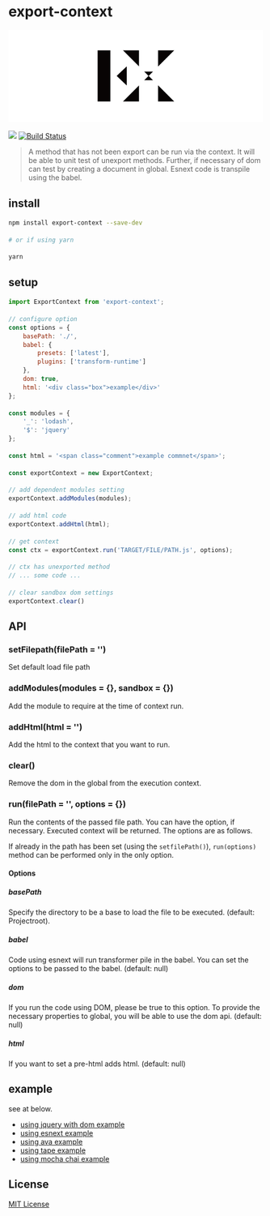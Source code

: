 # export-context

![export-context](media/export-context.png)

![](https://badge.fury.io/js/export-context.png)
[![Build Status](https://travis-ci.org/kazu69/export-context.svg?branch=master)](https://travis-ci.org/kazu69/export-context)

> A method that has not been export can be run via the context.
> It will be able to unit test of unexport methods.
> Further, if necessary of dom can test by creating a document in global.
> Esnext code is transpile using the babel.

## install

```sh
npm install export-context --save-dev

# or if using yarn

yarn
```

## setup

```js
import ExportContext from 'export-context';

// configure option
const options = {
    basePath: './',
    babel: {
        presets: ['latest'],
        plugins: ['transform-runtime']
    },
    dom: true,
    html: '<div class="box">example</div>'
};

const modules = {
    '_': 'lodash',
    '$': 'jquery'
};

const html = '<span class="comment">example commnet</span>';

const exportContext = new ExportContext;

// add dependent modules setting
exportContext.addModules(modules);

// add html code
exportContext.addHtml(html);

// get context
const ctx = exportContext.run('TARGET/FILE/PATH.js', options);

// ctx has unexported method
// ... some code ...

// clear sandbox dom settings
exportContext.clear()
```

## API

### setFilepath(filePath = '')

Set default load file path

### addModules(modules = {}, sandbox = {})

Add the module to require at the time of context run.

### addHtml(html = '')

Add the html to the context that you want to run.

### clear()

Remove the dom in the global from the execution context.

### run(filePath = '', options = {})

Run the contents of the passed file path. You can have the option, if necessary.
Executed context will be returned.
The options are as follows.

If already in the path has been set (using the ```setfilePath()```), ```run(options)``` method can be performed only in the only option.

#### Options

##### basePath

Specify the directory to be a base to load the file to be executed.
(default: Projectroot).

##### babel

Code using esnext will run transformer pile in the babel.
You can set the options to be passed to the babel.
(default: null)

##### dom

If you run the code using DOM, please be true to this option.
To provide the necessary properties to global, you will be able to use the dom api.
(default: null)

##### html

If you want to set a pre-html adds html.
(default: null)

## example

see at below.

- [using jquery with dom example](example/using-jquery)
- [using esnext example](example/esnext)
- [using ava example](example/using-ava)
- [using tape example](example/using-tape)
- [using mocha chai example](example/using-mocha-chai)

## License

[MIT License](http://en.wikipedia.org/wiki/MIT_License)
